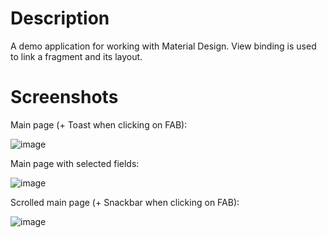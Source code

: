 # Description
A demo application for working with Material Design. View binding is used to link a fragment and its layout.

# Screenshots
Main page (+ Toast when clicking on FAB):

![image](https://github.com/user-attachments/assets/b1fe38a3-5d36-4c4c-a158-13f0d518d327)

Main page with selected fields:

![image](https://github.com/user-attachments/assets/06c188b9-da16-4acf-9638-43fa579e2888)

Scrolled main page (+ Snackbar when clicking on FAB):

![image](https://github.com/user-attachments/assets/3a4ad157-e803-4858-9ced-783c2eb30797)
